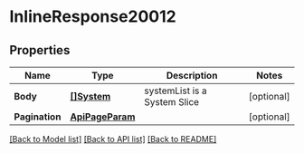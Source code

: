 # InlineResponse20012

## Properties

Name | Type | Description | Notes
------------ | ------------- | ------------- | -------------
**Body** | [**[]System**](System.md) | systemList is a System Slice | [optional] 
**Pagination** | [**ApiPageParam**](APIPageParam.md) |  | [optional] 

[[Back to Model list]](../README.md#documentation-for-models) [[Back to API list]](../README.md#documentation-for-api-endpoints) [[Back to README]](../README.md)


